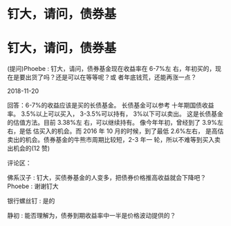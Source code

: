 # 钉大，请问，债券基

# 钉大，请问，债券基

(提问)Phoebe : 钉大，请问，债券基金现在收益率在 6-7%左 右，年初买的，现在是要出货了吗？还是可以在等等呢？或 者年底钱荒，还能再涨一点？

2018-11-20

回答：6-7%的收益应该是买的长债基金。 长债基金可以参考 十年期国债收益率。 3.5%以上可以买入， 3-3.5%可以持有， 3%以下可以卖出。 这是长债基金的估值方法。目前 3.38%左 右，可以继续持有。 像今年年初，曾经到了 3.9%左右，是低 估买入的机会。而 2016 年 10 月的时候，到了最低 2.6%左右， 是高估卖出的机会。债券基金的牛熊市周期比较短，2-3 年一 轮，所以不难等到买入卖出机会的(12 赞)

评论区：

佛系汉子 : 钉大，买债券基金的人变多，把债券价格推高收益就会下降吧？ Phoebe : 谢谢钉大

银行螺丝钉 : 是的

静初 : 能否理解为，债券到期收益率中一半是价格波动提供的？